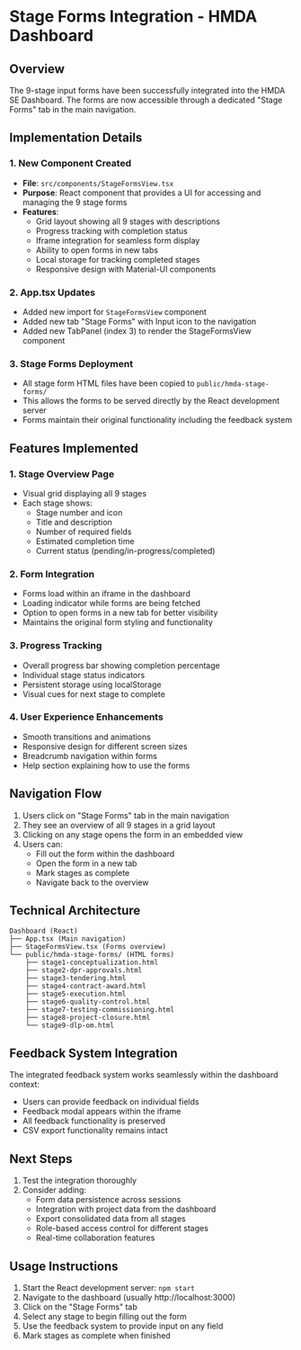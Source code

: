 # Stage Forms Integration - HMDA Dashboard

## Overview
The 9-stage input forms have been successfully integrated into the HMDA SE Dashboard. The forms are now accessible through a dedicated "Stage Forms" tab in the main navigation.

## Implementation Details

### 1. New Component Created
- **File**: `src/components/StageFormsView.tsx`
- **Purpose**: React component that provides a UI for accessing and managing the 9 stage forms
- **Features**:
  - Grid layout showing all 9 stages with descriptions
  - Progress tracking with completion status
  - Iframe integration for seamless form display
  - Ability to open forms in new tabs
  - Local storage for tracking completed stages
  - Responsive design with Material-UI components

### 2. App.tsx Updates
- Added new import for `StageFormsView` component
- Added new tab "Stage Forms" with Input icon to the navigation
- Added new TabPanel (index 3) to render the StageFormsView component

### 3. Stage Forms Deployment
- All stage form HTML files have been copied to `public/hmda-stage-forms/`
- This allows the forms to be served directly by the React development server
- Forms maintain their original functionality including the feedback system

## Features Implemented

### 1. Stage Overview Page
- Visual grid displaying all 9 stages
- Each stage shows:
  - Stage number and icon
  - Title and description
  - Number of required fields
  - Estimated completion time
  - Current status (pending/in-progress/completed)

### 2. Form Integration
- Forms load within an iframe in the dashboard
- Loading indicator while forms are being fetched
- Option to open forms in a new tab for better visibility
- Maintains the original form styling and functionality

### 3. Progress Tracking
- Overall progress bar showing completion percentage
- Individual stage status indicators
- Persistent storage using localStorage
- Visual cues for next stage to complete

### 4. User Experience Enhancements
- Smooth transitions and animations
- Responsive design for different screen sizes
- Breadcrumb navigation within forms
- Help section explaining how to use the forms

## Navigation Flow
1. Users click on "Stage Forms" tab in the main navigation
2. They see an overview of all 9 stages in a grid layout
3. Clicking on any stage opens the form in an embedded view
4. Users can:
   - Fill out the form within the dashboard
   - Open the form in a new tab
   - Mark stages as complete
   - Navigate back to the overview

## Technical Architecture
```
Dashboard (React)
├── App.tsx (Main navigation)
├── StageFormsView.tsx (Forms overview)
└── public/hmda-stage-forms/ (HTML forms)
    ├── stage1-conceptualization.html
    ├── stage2-dpr-approvals.html
    ├── stage3-tendering.html
    ├── stage4-contract-award.html
    ├── stage5-execution.html
    ├── stage6-quality-control.html
    ├── stage7-testing-commissioning.html
    ├── stage8-project-closure.html
    └── stage9-dlp-om.html
```

## Feedback System Integration
The integrated feedback system works seamlessly within the dashboard context:
- Users can provide feedback on individual fields
- Feedback modal appears within the iframe
- All feedback functionality is preserved
- CSV export functionality remains intact

## Next Steps
1. Test the integration thoroughly
2. Consider adding:
   - Form data persistence across sessions
   - Integration with project data from the dashboard
   - Export consolidated data from all stages
   - Role-based access control for different stages
   - Real-time collaboration features

## Usage Instructions
1. Start the React development server: `npm start`
2. Navigate to the dashboard (usually http://localhost:3000)
3. Click on the "Stage Forms" tab
4. Select any stage to begin filling out the form
5. Use the feedback system to provide input on any field
6. Mark stages as complete when finished